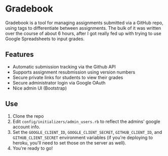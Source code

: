 # Gradebook

Gradebook is a tool for managing assignments submitted via a GitHub repo, using tags to differentiate between assignments. The bulk of it was written over the course of about 6 hours, after I got really fed up with trying to use Google Spreadsheets to input grades.

## Features

- Automatic submission tracking via the Github API
- Supports assignment resubmission using version numbers
- Secure private links for students to view their grades
- Secure administrator login via Google OAuth
- Nice admin UI (Bootstrap)

## Use

1. Clone the repo
2. Edit `config/initializers/admin_users.rb` to reflect the admins' google account info.
3. Set the `GOOGLE_CLIENT_ID`, `GOOGLE_CLIENT_SECRET`, `GITHUB_CLIENT_ID`, and `GITHUB_CLIENT_SECRET` environment variables (if you're deploying to heroku, you'll need to set those on the server as well).
4. You're ready to go!
